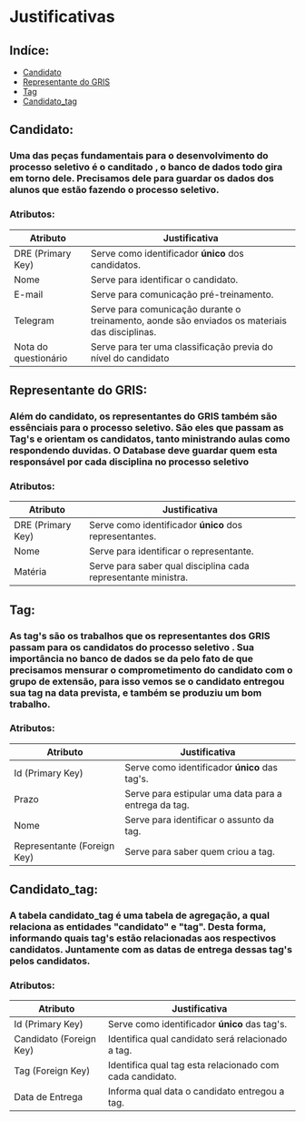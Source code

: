 # Justificativas

## Indíce:
- [Candidato](##Candidato)
- [Representante do GRIS](##Representante-do-GRIS)
- [Tag](##Tag)
- [Candidato_tag](##Candidato_tag)

## Candidato:
### Uma das peças fundamentais para o desenvolvimento do processo seletivo é o canditado , o banco de dados todo gira em torno dele. Precisamos dele para guardar os dados dos alunos que estão fazendo o processo seletivo.

### Atributos:
| Atributo | Justificativa
---------- | -------------
DRE (Primary Key) | Serve como identificador **único** dos candidatos.
Nome | Serve para identificar o candidato.
E-mail | Serve para comunicação pré-treinamento.
Telegram | Serve para comunicação durante o treinamento, aonde são enviados os materiais das disciplinas.
Nota do questionário| Serve para ter uma classificação previa do nível do candidato

## Representante do GRIS:
### Além do candidato, os representantes do GRIS também são essênciais para o processo seletivo. São eles que passam as Tag's e orientam os candidatos, tanto ministrando aulas como respondendo duvidas. O Database deve guardar quem esta responsável por cada disciplina no processo seletivo

### Atributos:
| Atributo | Justificativa
---------- | -------------
DRE (Primary Key) | Serve como identificador **único** dos representantes.
Nome | Serve para identificar o representante.
Matéria | Serve para saber qual disciplina cada representante ministra.

## Tag:
### As tag's são os trabalhos que os representantes dos GRIS passam para os candidatos do processo seletivo . Sua importância no banco de dados se da pelo fato de que precisamos mensurar o comprometimento do candidato com o grupo de extensão, para isso vemos se o candidato entregou sua tag na data prevista, e também se produziu um bom trabalho.

### Atributos:
| Atributo | Justificativa
---------- | -------------
Id (Primary Key) | Serve como identificador **único** das tag's.
Prazo | Serve para estipular uma data para a entrega da tag.
Nome | Serve para identificar o assunto da tag.
Representante (Foreign Key)| Serve para saber quem criou a tag.

## Candidato_tag:

### A tabela candidato_tag é uma tabela de agregação, a qual relaciona as entidades "candidato" e "tag". Desta forma, informando quais tag's estão relacionadas aos respectivos candidatos. Juntamente com as datas de entrega dessas tag's pelos candidatos.

### Atributos:
| Atributo | Justificativa
---------- | -------------
Id (Primary Key) | Serve como identificador **único** das tag's.
Candidato (Foreign Key)| Identifica qual candidato será relacionado a tag.
Tag (Foreign Key)| Identifica qual tag esta relacionado com cada candidato.
Data de Entrega| Informa qual data o candidato entregou a tag.